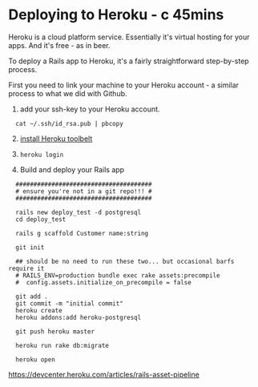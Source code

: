 # Deploying to Heroku - c 45mins

Heroku is a cloud platform service. Essentially it's virtual hosting for your apps. And it's free - as in beer.

To deploy a Rails app to Heroku, it's a fairly straightforward step-by-step process.

First you need to link your machine to your Heroku account - a similar process to what we did with Github.

1. add your ssh-key to your Heroku account.

```
  cat ~/.ssh/id_rsa.pub | pbcopy
```

2. [install Heroku toolbelt](https://toolbelt.heroku.com)

3. `heroku login`

4. Build and deploy your Rails app

```
  ######################################
  # ensure you're not in a git repo!!! #
  ######################################

  rails new deploy_test -d postgresql
  cd deploy_test

  rails g scaffold Customer name:string

  git init

  ## should be no need to run these two... but occasional barfs require it
  # RAILS_ENV=production bundle exec rake assets:precompile
  #  config.assets.initialize_on_precompile = false

  git add .
  git commit -m "initial commit"
  heroku create
  heroku addons:add heroku-postgresql

  git push heroku master

  heroku run rake db:migrate

  heroku open
```

https://devcenter.heroku.com/articles/rails-asset-pipeline

